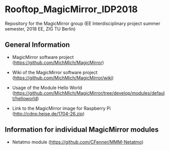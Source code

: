 # Rooftop_MagicMirror_IDP2018
Repository for the MagicMirror group (EE Interdisciplinary project summer semester, 2018 EE, ZIG TU Berlin)

## General Information

* MagicMirror software project (https://github.com/MichMich/MagicMirror)

* Wiki of the MagicMirror software project (https://github.com/MichMich/MagicMirror/wiki)

* Usage of the Module Hello World (https://github.com/MichMich/MagicMirror/tree/develop/modules/default/helloworld)

* Link to the MagicMirror image for Raspberry Pi (http://cdnp.heise.de/1704-26.zip)

## Information for individual MagicMirror modules

* Netatmo module (https://github.com/CFenner/MMM-Netatmo)
